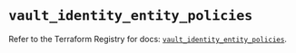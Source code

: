 # `vault_identity_entity_policies`

Refer to the Terraform Registry for docs: [`vault_identity_entity_policies`](https://registry.terraform.io/providers/hashicorp/vault/4.0.0/docs/resources/identity_entity_policies).
